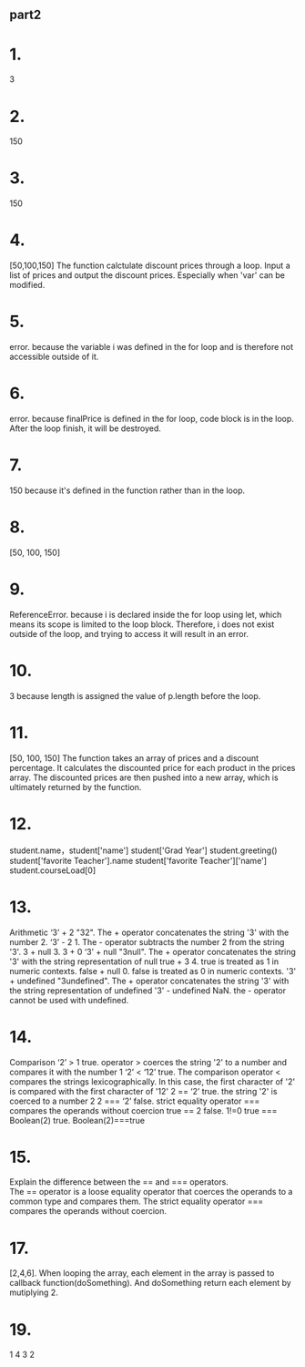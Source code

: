 
## part2

# 1. 
3

# 2.
150

# 3.
150

# 4.
[50,100,150]
The function calctulate discount prices through a loop. Input a list of prices and output the discount prices. Especially when 'var' can be modified.

# 5.
error. because the variable i was defined in the for loop and is therefore not accessible outside of it. 

# 6.
error. because finalPrice is defined in the for loop, code block is in the loop. After the loop finish, it will be destroyed.

# 7.
150
because it's defined in the function rather than in the loop.

# 8.
[50, 100, 150]

# 9.
ReferenceError. because i is declared inside the for loop using let, which means its scope is limited to the loop block. Therefore, i does not exist outside of the loop, and trying to access it will result in an error.

# 10.
3
because length is assigned the value of p.length before the loop.

# 11.
[50, 100, 150]
The function takes an array of prices and a discount percentage. It calculates the discounted price for each product in the prices array. The discounted prices are then pushed into a new array, which is ultimately returned by the function.



# 12.
student.name，student['name']
student['Grad Year']
student.greeting()
student['favorite Teacher'].name
student['favorite Teacher']['name']
student.courseLoad[0]

# 13.
Arithmetic
‘3’ + 2          "32". The + operator concatenates the string '3' with the number 2.
‘3’ - 2          1. The - operator subtracts the number 2 from the string '3'.
3 + null         3. 3 + 0
‘3’ + null       "3null". The + operator concatenates the string '3' with the string representation of null
true + 3         4. true is treated as 1 in numeric contexts. 
false + null     0. false is treated as 0 in numeric contexts. 
'3' + undefined  "3undefined". The + operator concatenates the string '3' with the string representation of undefined
'3' - undefined  NaN. the - operator cannot be used with undefined. 

# 14.
Comparison
‘2’ > 1           true. operator > coerces the string '2' to a number and compares it with the number 1
‘2’ < ‘12’        true. The comparison operator < compares the strings lexicographically. In this case, the first character of '2' is compared with the first character of '12'
2 == ‘2’          true. the string '2' is coerced to a number 2
2 === ‘2’         false. strict equality operator === compares the operands without coercion
true == 2         false. 1!=0
true === Boolean(2)       true. Boolean(2)===true

# 15.
Explain the difference between the == and === operators.   
The == operator is a loose equality operator that coerces the operands to a common type and compares them. The strict equality operator === compares the operands without coercion.


# 17.
[2,4,6].
When looping the array, each element in the array is passed to callback function(doSomething). And doSomething return each element by mutiplying 2.

# 19.
1
4
3
2
